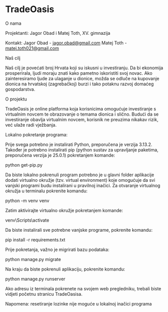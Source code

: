 # TradeOasis
O nama

Projektanti: Jagor Obad i Matej Toth, XV. gimnazija

Kontakt:
Jagor Obad - jagor.obad@gmail.com
Matej Toth - matej.toth021@gmail.com 

Naš cilj

Naš cilj je povećati broj Hrvata koji su iskusni u investiranju. Da bi ekonomija prosperirala, ljudi moraju znati kako pametno iskoristiti svoj novac. Ako zainteresiramo ljude za ulaganje u dionice, možda se odluče na kupovanje dionica na hrvatskoj (zagrebačkoj) burzi i tako potaknu razvoj domaćeg gospodarstva.

O projektu

TradeOasis je online platforma koja korisnicima omogućuje investiranje s virtualnim novcem te obrazovanje o temama dionica i slično. Budući da se investiranje obavlja virtualnim novcem, korisnik ne preuzima nikakav rizik, već ulaže radi vježbanja.

Lokalno pokretanje programa:

Prije svega potrebno je instalirati Python, preporučena je verzija 3.13.2. Također je potrebno instalirati pip (python sustav za upravljanje paketima, preporučena verzija je 25.0.1) pokretanjem komande:

python get-pip.py

Da biste lokalno pokrenuli program potrebno je u glavni folder aplikacije dodati virtualno okružje (tzv. virtual environment) koje omogućuje da svi vanjski programi budu instalirani u pravilnoj inačici. Za otvaranje virtualnog okružja u terminalu pokrenite komandu:

python -m venv venv

Zatim aktivirajte virtualno okružje pokretanjem komande:

venv\Scripts\activate

Da biste instalirali sve potrebne vanjske programe, pokrenite komandu:

pip install -r requirements.txt

Prije pokretanja, važno je migrirati bazu podataka:

python manage.py migrate

Na kraju da biste pokrenuli aplikaciju, pokrenite komandu:

python manage.py runserver

Ako adresu iz terminala pokrenete na svojem web pregledniku, trebali biste vidjeti početnu stranicu TradeOasisa.

Napomena: resetiranje lozinke nije moguće u lokalnoj inačici programa